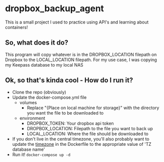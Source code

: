 # dropbox_backup_agent

This is a small project I used to practice using API's and learning about containers!

## So, what does it do?

This program will copy whatever is in the DROPBOX_LOCATION filepath on Dropbox to the LOCAL_LOCATION filepath.
For my use case, I was copying my Keepass database to my local NAS

## Ok, so that's kinda cool - How do I run it?

* Clone the repo (obviously)
* Update the docker-compose.yml file
  * volumes
    * Replace "{Place on local machine for storage}" with the directory you want the file to be downloaded to
  * environment
    * DROPBOX_TOKEN: Your dropbox api token
    * DROPBOX_LOCATION: Filepath to the file you want to back up
    * LOCAL_LOCATION: Where the file should be downloaded to
* If you don't live in the central timezone, you'll also probably want to update the [timezone](https://en.wikipedia.org/wiki/List_of_tz_database_time_zones) in the Dockerfile to the appropriate value of 'TZ database name'
* Run it! `docker-compose up -d`
